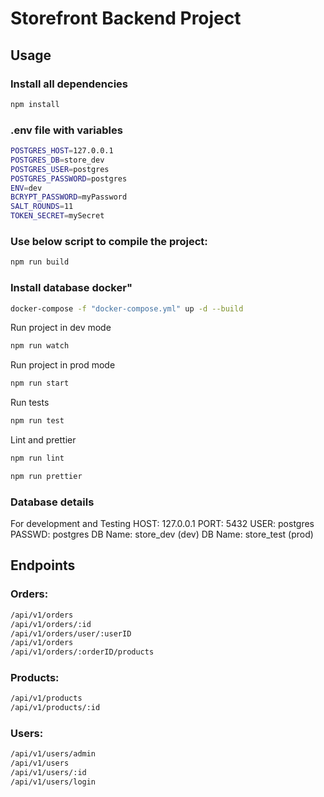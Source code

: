 # Storefront Backend Project

## Usage

### Install all dependencies

```bash
npm install
```

### .env file with variables

```bash
POSTGRES_HOST=127.0.0.1
POSTGRES_DB=store_dev
POSTGRES_USER=postgres
POSTGRES_PASSWORD=postgres
ENV=dev
BCRYPT_PASSWORD=myPassword
SALT_ROUNDS=11
TOKEN_SECRET=mySecret
```

### Use below script to compile the project:

```bash
npm run build
```

### Install database docker"

```bash
docker-compose -f "docker-compose.yml" up -d --build
```

Run project in dev mode

```bash
npm run watch
```

Run project in prod mode

```bash
npm run start
```

Run tests

```bash
npm run test
```

Lint and prettier

```bash
npm run lint
```

```bash
npm run prettier
```

### Database details

For development and Testing
HOST: 127.0.0.1
PORT: 5432
USER: postgres
PASSWD: postgres
DB Name: store_dev (dev)
DB Name: store_test (prod)

## Endpoints

### Orders:

```bash
/api/v1/orders
/api/v1/orders/:id
/api/v1/orders/user/:userID
/api/v1/orders
/api/v1/orders/:orderID/products
```

### Products:

```bash
/api/v1/products
/api/v1/products/:id
```

### Users:

```bash
/api/v1/users/admin
/api/v1/users
/api/v1/users/:id
/api/v1/users/login
```
